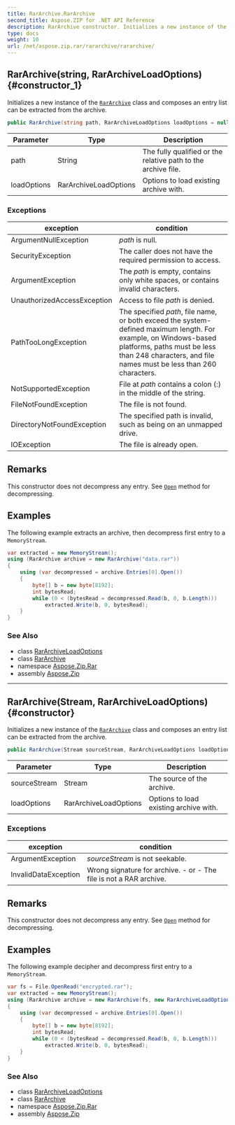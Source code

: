 ```yaml
---
title: RarArchive.RarArchive
second_title: Aspose.ZIP for .NET API Reference
description: RarArchive constructor. Initializes a new instance of the RarArchive class and composes an entry list can be extracted from the archive
type: docs
weight: 10
url: /net/aspose.zip.rar/rararchive/rararchive/
---
```

## RarArchive(string, RarArchiveLoadOptions) {#constructor_1}

Initializes a new instance of the [`RarArchive`](../) class and composes an entry list can be extracted from the archive.

```csharp
public RarArchive(string path, RarArchiveLoadOptions loadOptions = null)
```

| Parameter | Type | Description |
| --- | --- | --- |
| path | String | The fully qualified or the relative path to the archive file. |
| loadOptions | RarArchiveLoadOptions | Options to load existing archive with. |

### Exceptions

| exception | condition |
| --- | --- |
| ArgumentNullException | *path* is null. |
| SecurityException | The caller does not have the required permission to access. |
| ArgumentException | The *path* is empty, contains only white spaces, or contains invalid characters. |
| UnauthorizedAccessException | Access to file *path* is denied. |
| PathTooLongException | The specified *path*, file name, or both exceed the system-defined maximum length. For example, on Windows-based platforms, paths must be less than 248 characters, and file names must be less than 260 characters. |
| NotSupportedException | File at *path* contains a colon (:) in the middle of the string. |
| FileNotFoundException | The file is not found. |
| DirectoryNotFoundException | The specified path is invalid, such as being on an unmapped drive. |
| IOException | The file is already open. |

## Remarks

This constructor does not decompress any entry. See [`Open`](../../rararchiveentry/open/) method for decompressing.

## Examples

The following example extracts an archive, then decompress first entry to a `MemoryStream`.

```csharp
var extracted = new MemoryStream();
using (RarArchive archive = new RarArchive("data.rar"))
{
    using (var decompressed = archive.Entries[0].Open())
    {
        byte[] b = new byte[8192];
        int bytesRead;
        while (0 < (bytesRead = decompressed.Read(b, 0, b.Length)))
            extracted.Write(b, 0, bytesRead);
    }
}
```

### See Also

* class [RarArchiveLoadOptions](../../rararchiveloadoptions/)
* class [RarArchive](../)
* namespace [Aspose.Zip.Rar](../../rararchive/)
* assembly [Aspose.Zip](../../../)

---

## RarArchive(Stream, RarArchiveLoadOptions) {#constructor}

Initializes a new instance of the [`RarArchive`](../) class and composes an entry list can be extracted from the archive.

```csharp
public RarArchive(Stream sourceStream, RarArchiveLoadOptions loadOptions = null)
```

| Parameter | Type | Description |
| --- | --- | --- |
| sourceStream | Stream | The source of the archive. |
| loadOptions | RarArchiveLoadOptions | Options to load existing archive with. |

### Exceptions

| exception | condition |
| --- | --- |
| ArgumentException | *sourceStream* is not seekable. |
| InvalidDataException | Wrong signature for archive. - or - The file is not a RAR archive. |

## Remarks

This constructor does not decompress any entry. See [`Open`](../../rararchiveentry/open/) method for decompressing.

## Examples

The following example decipher and decompress first entry to a `MemoryStream`.

```csharp
var fs = File.OpenRead("encrypted.rar");
var extracted = new MemoryStream();
using (RarArchive archive = new RarArchive(fs, new RarArchiveLoadOptions() { DecryptionPassword = "p@s$" }))
{
    using (var decompressed = archive.Entries[0].Open())
    {
        byte[] b = new byte[8192];
        int bytesRead;
        while (0 < (bytesRead = decompressed.Read(b, 0, b.Length)))
            extracted.Write(b, 0, bytesRead);
    }
}
```

### See Also

* class [RarArchiveLoadOptions](../../rararchiveloadoptions/)
* class [RarArchive](../)
* namespace [Aspose.Zip.Rar](../../rararchive/)
* assembly [Aspose.Zip](../../../)


